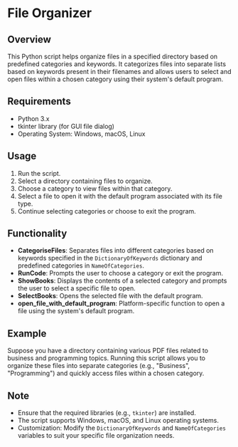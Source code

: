 # File Organizer

## Overview
This Python script helps organize files in a specified directory based on predefined categories and keywords. It categorizes files into separate lists based on keywords present in their filenames and allows users to select and open files within a chosen category using their system's default program.

## Requirements
- Python 3.x
- tkinter library (for GUI file dialog)
- Operating System: Windows, macOS, Linux

## Usage
1. Run the script.
2. Select a directory containing files to organize.
3. Choose a category to view files within that category.
4. Select a file to open it with the default program associated with its file type.
5. Continue selecting categories or choose to exit the program.

## Functionality
- **CategoriseFiles**: Separates files into different categories based on keywords specified in the `DictionaryOfKeywords` dictionary and predefined categories in `NameOfCategories`.
- **RunCode**: Prompts the user to choose a category or exit the program.
- **ShowBooks**: Displays the contents of a selected category and prompts the user to select a specific file to open.
- **SelectBooks**: Opens the selected file with the default program.
- **open_file_with_default_program**: Platform-specific function to open a file using the system's default program.

## Example
Suppose you have a directory containing various PDF files related to business and programming topics. Running this script allows you to organize these files into separate categories (e.g., "Business", "Programming") and quickly access files within a chosen category.

## Note
- Ensure that the required libraries (e.g., `tkinter`) are installed.
- The script supports Windows, macOS, and Linux operating systems.
- Customization: Modify the `DictionaryOfKeywords` and `NameOfCategories` variables to suit your specific file organization needs.

